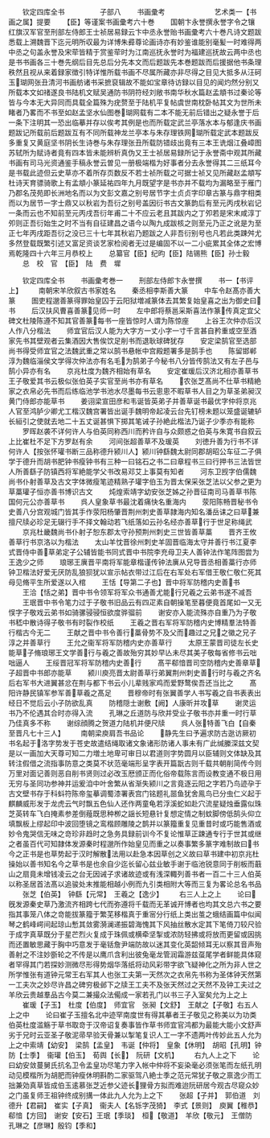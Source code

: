 <!-- { "loadSidebar": true } -->
　　钦定四库全书　　　　　子部八
　　书画彚考　　　　　　　艺术类一【书画之属】提要
　　【臣】等谨案书画彚考六十巻
　　国朝卞永誉撰永誉字令之镶红旗汉军官至刑部左侍郎王士祯居易録云卞中丞永誉贻书画彚考六十巻凡诗文题跋悉载上溯魏晋下迄元明所収最为详博朱彛尊论画诗亦有妙鉴谁能别毫髪一时难得两中丞之句盖永誉及宋荦皆精于赏鉴荦时为江南巡抚永誉时为福建巡抚故云两中丞也是书书画各三十巻先纲后目先总后分先本文而后题跋先本巻题跋而后援据他书条理秩然且视从来着録家徴引特详惟所载书画不尽属所藏亦非尽得之目见大抵多从汪砢玉瑚网张丑清河书画舫诸书采摭裒辑故不能如宝章待访録以目见的闻灼然分别又所载本文如禇遂良书陆机文赋吴通防书阴符经刘敞书南华秋水篇赵孟頫书过秦论等皆与今本无大异同而具载全篇殊为疣赘至于陆机平复帖虞世南枕卧帖其文为世所未睹者乃畧而不书至如赵孟坚水仙图巻瑚网载有二本不能无前后错出之疑永誉于后一条下注明其一恐出临摹并存以俟考其例是也而所载定武兰亭落水本与郁逢庆书画题跋记所载前后题跋互有不同所载神龙兰亭本与朱存理铁网瑚所载定武本题跋反多重复又黄庭坚书阴长生诗巻与朱存理张丑所载防错歧出竟有三本王诜烟江叠嶂图苏轼所为赋诗者竟有四本皆未能辨析真伪又王士祯居易録所记于永誉斋中观其所藏书画有司马光资通鉴手稿永誉云曽见一册极端楷为好事者分去永誉得其二三纸耳今是书载此迹但云史草亦不着所存页数反不若士祯所载之可据士祯又见所藏赵孟頫写杜诗天育骠骑歌上有孟頫小篆延祐四年九月既望字是书亦并不载均为漏略至于雁门乃郡名茂苑即长洲地名而以为文彭文嘉之别号居节字士贞贞字印章古篆与鼎字相类而以为居节一字士鼎又以秋岩为吾衍之别号盖因衍书古文篆韵后有至元丙戌秋岩记一条而云也不知前至元丙戌吾衍年甫二十不应云老且其跋内之丁夘若是宋末咸淳丁夘则正吾衍始生之时不当有自征建昌之语今以陶九成跋核之则至元乃正之讹是为至正七年丙戌距吾衍之没已三十七年其秋岩乃题跋之人非吾衍别号也凡若此类踈舛尤多然登载既繁引述又富足资谈艺家检阅者无过是编固不以一二小疵累其全体之宏博焉乾隆四十六年三月恭校上
　　总纂官【臣】纪昀【臣】陆锡熊【臣】孙士毅
　　总　校　官　【臣】　陆　费　墀

　　钦定四库全书
　　书画彚考巻一
　　刑部左侍郎卞永誉撰
　　书一【书评上】
　　南朝宋羊欣叙古书家姓名
　　秦丞相李斯善大篆
　　中车令赵髙亦善大篆
　　圄吏程邈善篆得罪始皇囚于云阳狱増减篆体去其繁复始皇喜之出为御史曰书
　　后汉扶风曹喜善篆见师一时
　　左中郎将蔡邕采斯喜法作篆传真定宜父碑文杜陵陈遵不知其官善篆每书一座皆惊时人谓为陈惊座
　　上谷王次仲亦后汉人作八分楷法
　　师宜官后汉人能为大字方一丈小字一寸千言甚自矜重或空至酒家先书其壁观者云集酒因大售俟饮足削书而退耿球碑犹存
　　安定梁鹄官至选部尚书得受师宜官之法魏武重之常以鹄书悬帐中宫殿题署多是鹄手也
　　陈留邯郸淳为魏临淄侯文学得次仲法亦有名毛为鹄弟子今秘书八分皆传鹄法又有左子邑与鹄小异亦有名
　　京兆杜度为魏齐相始有草名
　　安定崔瑗后汉济北相亦善草书王子敬爱其书云极似张伯英子实官至尚书亦有草名
　　农张芝髙尚不仕草书精絶家之衣帛必先书而后练临池学书池水尽墨每书云悤悤不暇草书人目之为草圣弟昶汉黄门侍郎亦能草书
　　姜诩梁宣田彦和韦诞皆英弟子并善草诞书最优字仲将京兆人官至鸿胪少卿尤工楷汉魏宫署皆出诞手魏明帝起凌云台先钉榜未题以笼盛诞辘轳长絙引之使就去地二十五丈诞甚惧下掷其笔诫子孙絶此楷法乃诞子少季亦有能称
　　罗晖赵袭不详何许人与伯英同称西川而矜许自与众颇惑之伯英与朱寛书自叙云上比崔杜不足下方罗赵有余
　　河间张超善草不及瑗英
　　刘徳升善为行书不详何许人【按张怀瓘书断三品称德升颍川人】颍川钟繇魏太尉同郡胡昭公车征二子俱学于德升而胡书肥钟书瘦钟书有三种一曰铭石之书二曰章程书三曰行押书三法皆世人所善繇子防镇西将军絶能学父书改易邓艾上事莫有知者
　　河东卫觊字伯儒魏尚书仆射善草及古文字体微瘦笔迹精熟子瓘字伯玉为晋太保采张芝法以父参之更为草藁瓘子恒亦善书博识古文
　　炖煌索靖字幼安张芝姊之孙晋征南司马善草书陈国何元公亦善草书
　　呉人皇象草书最沈着痛快名重海内
　　荥阳陈畅晋秘书令史善八分宫观城门皆其手作荥阳杨肇晋荆州刺史善草隷海内知名潘岳诔之曰草兼擅尺牍必珍足无辍行手不择文翰动若飞纸落如云孙名经亦善草行于世足称绳武
　　京兆杜畿魏尚书仆射子恕东郡太守孙预荆州刺史三世皆善草藁
　　晋齐王攸善草行书京洛以为楷法
　　太山羊忱晋徐州刺史羊固晋临海太守并善行书江夏李式晋侍中善草弟定子公辅皆能书同式晋中书院李充母卫夫人善钟法作笔阵图尝为王逸少之师
　　琅琊王廙晋平南将军能章楷谨传钟法廙从兄导晋丞相善藁行亦师钟卫楷法好爱无厌防乱狼狈犹以宣示帖衣带过江后在右军处右军借王敬仁敬仁死其母见脩平生所爱遂以入棺
　　王恬【导第二子也】晋中将军防稽内史善书
　　王洽【恬之弟】晋中书令领军将军众书通善尤能行兄羲之云弟书遂不减吾
　　王珉晋中书令笔力过于子敬书旧品云有四疋素自朝操笔至暮便竟首尾如一又无悮字子敬戏云弟书如骑骡骎骎恒欲度骅骝前
　　谢安亦入能流殊亦自重乃为子敬书嵇中散诗得子敬书有时裂作校纸
　　王羲之晋右军将军防稽内史博精羣法特善行楷古今无二
　　王献之晋中书令善行藁骨势不及父而趣过之兄之徽之兄子淳之并善草行
　　王允之衞军将军防稽内史亦善草行
　　太原王蒙晋司徒左长史能草子脩琅琊王文学善行与羲之善故殆穷其妙早亾未尽其美子敬每省修书云咄咄逼人
　　王绥晋冠军将军防稽内史善行
　　髙平郗愔晋司空防稽内史善章草子超晋中书郎亦能草
　　颍川庾亮晋太尉善草行弟翼荆州刺史善行时与羲之齐名后右军书大进翼甚忿在荆与都下书云小儿辈贱家鸡而爱野鹜俟吾还当比之
　　髙阳许静民镇军参军善草羲之髙足
　　晋穆帝时有张翼善学人书写羲之自书表表出经日不觉后云小子防欲乱真
　　防稽隠士谢敷【阙】人康昕并攻草
　　谢灵运书乃不伦遇其合时亦得入流
　　孔琳之丘道防与欣并受业子敬书亦并重一时行草乃佳真多不称
　　谢综顔腾之贺道力陆机并便尺牍
　　呉人张特善飞白【自秦至晋凡七十三人】
　　南朝梁庾肩吾书品论
　　静先生曰予遍求防古逖访厥初书名起于洛字势发于苍史故遣结绳取诸文象诸形防诸人事未有广此缄縢深兹文契是以一画加大天尊可知二力増土地卑可审日以君道则字势圆月以臣辅则文体缺及其转注假借之流指事防意之类莫不状范毫端形呈字表开篇翫古则千载共朝削简传今则万里对面记善则恶自削书贤则过必改玉厯颁正而化俗帝载陈言而设教变通不极日用无穷与圣同功参神并运爰洎中叶舍繁从省渐失颍川之言竟逐云阳之字若乃鸟迹孕于古文壁书存于科蚪符陈帝玺摹调蜀漆署表宫门铭题礼噐鱼犹舍鳯鸟已分虫仁义起于麒麟威形发于龙虎云气时飘五色仙人还作两童龟若浮溪蛇如赴穴流星疑烛垂露似珠芝英转车飞白掩素参差倒薤既思种栁之謡长短悬针复想定情之制蚊脚傍低鹄头仰立填飘板上缪起印中波回堕镜之鸾楷顾雕陵之鹊并以篆籀重复见重昔时或巧能售酒或妙令鬼哭信无味之竒珍非趋时之急务具録前训今不复论惟草正踈通专行于世其或继之者虽百代可知隷体发源秦时程邈所作始皇见而重之以奏事繁多篆字难制故曰书今之正书是也草势起于汉时解散法用以赴急本因草创之义故曰草书建中初京兆杜操始以善书知名今之草书是也余自少迄长留心兹业敏手谢于临池锐意同于削板而蕺山之扇竟未增钱凌云之台无因诫子求诸故迹或有浅深輙列善书者一百二十三人伯英以称圣居首法髙以追骏处末推能相越小例而九引类相附大等而三复为畧论总名书品
　　张芝【伯英】　钟繇【元常】　王羲之【逸少】
　　右三人上之上
　　论曰旣发源秦史草乃激流齐相跨七代而弥遵将千载而无革诚开博者也均其文总六书之要指其事笼八体之竒能拔篆籀于繁芜移楷真于重宻分行纸上类出茧之蛾结画篇中似闻琴之鹤峰崿间起琼山慙其敛雾漪澜递振碧海愧其下风抽丝散水定其下笔倚刀较尺验于成字真草既分于星芒烈火复成于珠佩或横牵坚掣或浓防轻拂或将放而更留或因挑而还置敏思藏于胸中巧意发于毫铦詹尹端防故以迷其变化英韶倾耳无以察其音声殆善射之不注妙斵轮之不传是以鹰爪含利出彼兔毫龙管润霜游兹虿尾学者鲜能具体窥者罕得其门若探妙测微尽形得势烟华落纸将动风彩带字欲飞疑神化之所为非人世之所学惟张有道钟元常王右军其人也张工夫第一天然次之衣帛先书称为圣体钟天然第一工夫次之妙尽许昌之碑穷极邺下之牍王工夫不及张天然过之天然不及钟工夫过之羊欣云贵越羣品古今莫二兼撮众法僃成一家若孔门以书三子入室矣允为上之上
　　崔瑗【子玉】　杜度【伯度】　师宜官　张昶【文舒】　王献之【子敬】右五人上之中
　　论曰崔子玉擅名北中迹罕南度世有得其摹者王子敬见之称美以为功类伯英杜度滥觞于草书取竒于汉帝诏复奏事皆作草书师宜官鸿都为最能大能小文舒声劣于兄时云亚圣子敬泥帚早验天骨兼以掣笔复识人工一字不遗两叶传妙此五人允为上之中索靖【幼安】　梁鹄【孟皇】　韦诞【仲将】　皇象【休明】　胡昭【孔明】钟防【士季】　衞瓘【伯玉】　荀舆【长】　阮研【文机】
　　右九人上之下
　　论曰幼安敛蔓舅氏抗名卫令孟皇功尽笔力字入帐中仲将不妄染毫必须张笔而左纸孔明动见模楷所为胡肥而钟瘦休明斟酌二家驱驾八絶士季之范元常犹子敬之禀逸少而工拙兼効真草皆成伯玉逺慕张芝近参父迹长狸骨方拟而难迨阮研居今观古尽窥众妙之门虽复师王祖钟终成别搆一体此九人允为上之下
　　张超【子并】　郭伯道　刘德升【君嗣】　崔实【子真】　衞夫人【名铄字茂猗】　李式【景则】　庾翼【稚恭】　郗愔【方回】　谢安【安石】王珉【季琰】　桓【敬道】　羊欣【敬元】　王僧防　孔琳之【彦琳】殷钧【季和】
